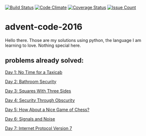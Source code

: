 [![Build Status](https://travis-ci.org/camiloribeiro/advent-code-2016.svg?branch=master)](https://travis-ci.org/camiloribeiro/advent-code-2016)
[![Code Climate](https://codeclimate.com/github/camiloribeiro/advent-code-2016/badges/gpa.svg)](https://codeclimate.com/github/camiloribeiro/advent-code-2016)
[![Coverage Status](https://coveralls.io/repos/github/camiloribeiro/advent-code-2016/badge.svg?branch=master)](https://coveralls.io/github/camiloribeiro/advent-code-2016?branch=master)
[![Issue Count](https://codeclimate.com/github/camiloribeiro/advent-code-2016/badges/issue_count.svg)](https://codeclimate.com/github/camiloribeiro/advent-code-2016)

# advent-code-2016

Hello there. Those are my solutions using python, the language I am learning to love. Nothing special here.

## problems already solved:

   [Day 1: No Time for a Taxicab](http://adventofcode.com/2016/day/1)

   [Day 2: Bathroom Security](http://adventofcode.com/2016/day/2)

   [Day 3: Squares With Three Sides](http://adventofcode.com/2016/day/3)

   [Day 4: Security Through Obscurity](http://adventofcode.com/2016/day/4)

   [Day 5: How About a Nice Game of Chess?](http://adventofcode.com/2016/day/5)

   [Day 6: Signals and Noise](http://adventofcode.com/2016/day/6)

   [Day 7: Internet Protocol Version 7](http://adventofcode.com/2016/day/7)
